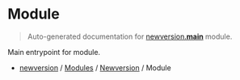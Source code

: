 # Module

> Auto-generated documentation for [newversion.__main__](https://github.com/vemel/newversion/blob/master/newversion/__main__.py) module.

Main entrypoint for module.

- [newversion](../README.md#newversion---semver-helpers-for-pep-440-versions) / [Modules](../MODULES.md#newversion-modules) / [Newversion](index.md#newversion) / Module
